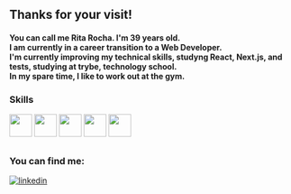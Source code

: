 Thanks for your visit!
------------------------

<h4>You can call me Rita Rocha. I'm 39 years old.<br>
I am currently in a career transition to a Web Developer.<br>
I'm currently improving my technical skills, studyng React, Next.js, and tests, studying at trybe, technology school.<br>
In my spare time, I like to work out at the gym.</h4>

### Skills

<img src="https://cdn.jsdelivr.net/gh/devicons/devicon/icons/javascript/javascript-original.svg" width="40" height="40"/> <img src="https://cdn.jsdelivr.net/gh/devicons/devicon/icons/html5/html5-plain-wordmark.svg" width="40" height="40"/>
<img src="https://cdn.jsdelivr.net/gh/devicons/devicon/icons/css3/css3-plain-wordmark.svg" width="40" height="40"/> 
<img src="https://cdn.jsdelivr.net/gh/devicons/devicon/icons/react/react-original.svg" width="40" height="40"/>
<img src="https://cdn.jsdelivr.net/gh/devicons/devicon/icons/jest/jest-plain.svg" width="40" height="40"/>
          

##

### You can find me:


[![linkedin](https://img.shields.io/badge/LinkedIn-0077B5?style=for-the-badge&logo=linkedin&logoColor=white)](https://linkedin.com/in/ritacassiasr)



          
          
          
          
